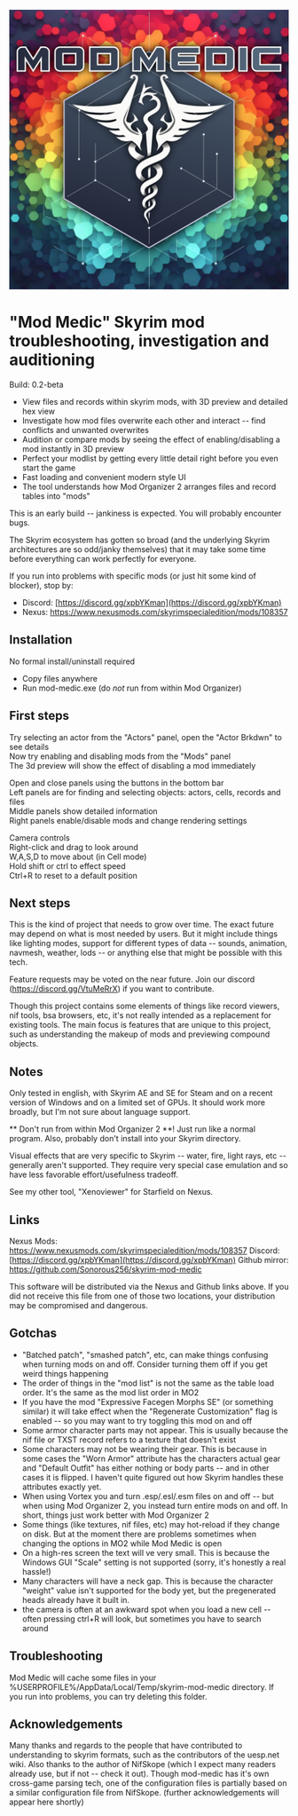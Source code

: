 ![logo](https://github.com/Sonorous256/skyrim-mod-medic/blob/master/logo.webp)

# "Mod Medic" Skyrim mod troubleshooting, investigation and auditioning

Build: 0.2-beta

* View files and records within skyrim mods, with 3D preview and detailed hex view
* Investigate how mod files overwrite each other and interact -- find conflicts and unwanted overwrites
* Audition or compare mods by seeing the effect of enabling/disabling a mod instantly in 3D preview
* Perfect your modlist by getting every little detail right before you even start the game
* Fast loading and convenient modern style UI
* The tool understands how Mod Organizer 2 arranges files and record tables into "mods"

This is an early build -- jankiness is expected. You will probably encounter bugs.

The Skyrim ecosystem has gotten so broad (and the underlying Skyrim architectures are so odd/janky themselves) that it may take some time before everything can work perfectly for everyone.

If you run into problems with specific mods (or just hit some kind of blocker), stop by:
* Discord: [https://discord.gg/xpbYKman](https://discord.gg/xpbYKman)
* Nexus: https://www.nexusmods.com/skyrimspecialedition/mods/108357

## Installation

No formal install/uninstall required
* Copy files anywhere
* Run mod-medic.exe (do *not* run from within Mod Organizer)

## First steps

Try selecting an actor from the "Actors" panel, open the "Actor Brkdwn" to see details<br/>
Now try enabling and disabling mods from the "Mods" panel<br/>
The 3d preview will show the effect of disabling a mod immediately<br/>

Open and close panels using the buttons in the bottom bar<br/>
Left panels are for finding and selecting objects: actors, cells, records and files<br/>
Middle panels show detailed information<br/>
Right panels enable/disable mods and change rendering settings<br/>

Camera controls<br/>
Right-click and drag to look around<br/>
W,A,S,D to move about (in Cell mode)<br/>
Hold shift or ctrl to effect speed<br/>
Ctrl+R to reset to a default position<br/>

## Next steps

This is the kind of project that needs to grow over time.
The exact future may depend on what is most needed by users.
But it might include things like lighting modes, support for different types of data -- sounds, animation, navmesh, weather, lods -- or anything else that might be possible with this tech.

Feature requests may be voted on the near future. Join our discord (https://discord.gg/VtuMeRrX) if you want to contribute.

Though this project contains some elements of things like record viewers, nif tools, bsa browsers, etc, it's not really intended as a replacement for existing tools. The main focus is features that are unique to this project, such as understanding the makeup of mods and previewing compound objects.

## Notes

Only tested in english, with Skyrim AE and SE for Steam and on a recent version of Windows and on a limited set of GPUs. It should work more broadly, but I'm not sure about language support.

** Don't run from within Mod Organizer 2 **! Just run like a normal program.
Also, probably don't install into your Skyrim directory.

Visual effects that are very specific to Skyrim -- water, fire, light rays, etc -- generally aren't supported. They require very special case emulation and so have less favorable effort/usefulness tradeoff.

See my other tool, "Xenoviewer" for Starfield on Nexus.

## Links

Nexus Mods: https://www.nexusmods.com/skyrimspecialedition/mods/108357
Discord: [https://discord.gg/xpbYKman](https://discord.gg/xpbYKman)
Github mirror: https://github.com/Sonorous256/skyrim-mod-medic

This software will be distributed via the Nexus and Github links above. If you did not receive this file from one of those two locations, your distribution may be compromised and dangerous.

## Gotchas

- "Batched patch", "smashed patch", etc, can make things confusing when turning mods on and off. Consider turning them off if you get weird things happening
- The order of things in the "mod list" is not the same as the table load order. It's the same as the mod list order in MO2
- If you have the mod "Expressive Facegen Morphs SE" (or something similar) it will take effect when the "Regenerate Customization" flag is enabled -- so you may want to try toggling this mod on and off
- Some armor character parts may not appear. This is usually because the nif file or TXST record refers to a texture that doesn't exist
- Some characters may not be wearing their gear. This is because in some cases the "Worn Armor" attribute has the characters actual gear and "Default Outfit" has either nothing or body parts -- and in other cases it is flipped. I haven't quite figured out how Skyrim handles these attributes exactly yet.
- When using Vortex you and turn .esp/.esl/.esm files on and off -- but when using Mod Organizer 2, you instead turn entire mods on and off. In short, things just work better with Mod Organizer 2
- Some things (like textures, nif files, etc) may hot-reload if they change on disk. But at the moment there are problems sometimes when changing the options in MO2 while Mod Medic is open
- On a high-res screen the text will ve very small. This is because the Windows GUI "Scale" setting is not supported (sorry, it's honestly a real hassle!)
- Many characters will have a neck gap. This is because the character "weight" value isn't supported for the body yet, but the pregenerated heads already have it built in.
- the camera is often at an awkward spot when you load a new cell -- often pressing ctrl+R will look, but sometimes you have to search around

## Troubleshooting

Mod Medic will cache some files in your %USERPROFILE%/AppData/Local/Temp/skyrim-mod-medic directory. If you run into problems, you can try deleting this folder.

## Acknowledgements

Many thanks and regards to the people that have contributed to understanding to skyrim formats, such as the contributors of the uesp.net wiki.
Also thanks to the author of NifSkope (which I expect many readers already use, but if not -- check it out). Though mod-medic has it's own cross-game parsing tech, one of the configuration files is partially based on a similar configuration file from NifSkope.
(further acknowledgements will appear here shortly)

